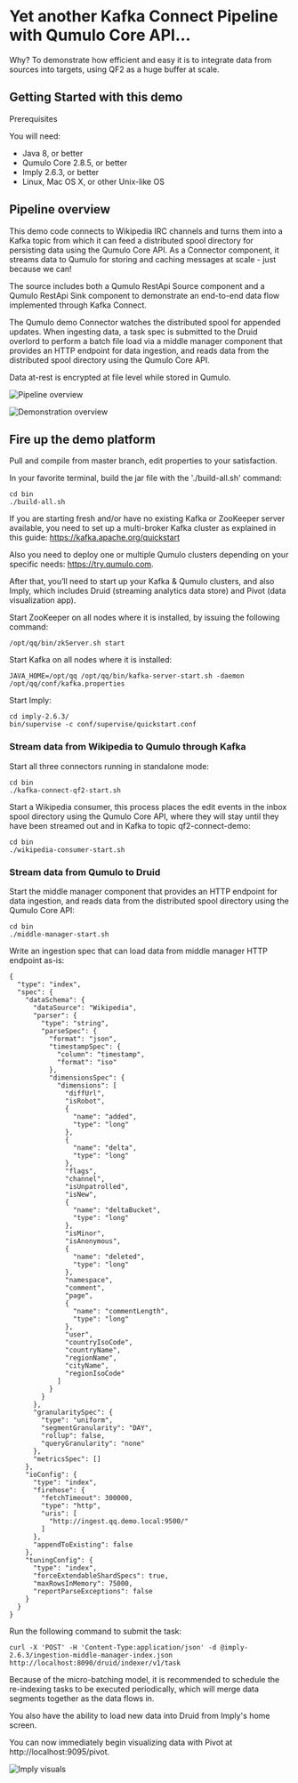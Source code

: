 # Yet another Kafka Connect Pipeline with Qumulo Core API...

Why? To demonstrate how efficient and easy it is to integrate data from sources into targets, using QF2 as a huge buffer at scale.

## Getting Started with this demo

Prerequisites

You will need:

* Java 8, or better
* Qumulo Core 2.8.5, or better
* Imply 2.6.3, or better
* Linux, Mac OS X, or other Unix-like OS


## Pipeline overview

This demo code connects to Wikipedia IRC channels and turns them into a Kafka topic from which it can feed a distributed spool directory for persisting data using the Qumulo Core API. As a Connector component, it streams data to Qumulo for storing and caching messages at scale - just because we can!  


The source includes both a Qumulo RestApi Source component and a Qumulo RestApi Sink component to demonstrate an end-to-end data flow implemented through Kafka Connect.

The Qumulo demo Connector watches the distributed spool for appended updates. When ingesting data, a task spec is submitted to the Druid overlord to perform a batch file load via a middle manager component that provides an HTTP endpoint for data ingestion, and reads data from the distributed spool directory using the Qumulo Core API.

Data at-rest is encrypted at file level while stored in Qumulo.

![Pipeline overview](https://github.com/Rd8D/qumulo-kafka-connect-demo/blob/master/doc/pipeline-overview.png?raw=true)

![Demonstration overview](https://github.com/Rd8D/qumulo-kafka-connect-demo/blob/master/doc/demo-overview.png?raw=true)


## Fire up the demo platform

Pull and compile from master branch, edit properties to your satisfaction.

In your favorite terminal, build the jar file with the './build-all.sh' command:

```
cd bin
./build-all.sh
```

If you are starting fresh and/or have no existing Kafka or ZooKeeper server available, you need to set up a multi-broker Kafka cluster as explained in this guide: https://kafka.apache.org/quickstart

Also you need to deploy one or multiple Qumulo clusters depending on your specific needs: https://try.qumulo.com.

After that, you’ll need to start up your Kafka & Qumulo clusters, and also Imply, which includes Druid (streaming analytics data store) and Pivot (data visualization app).

Start ZooKeeper on all nodes where it is installed, by issuing the following command:

```
/opt/qq/bin/zkServer.sh start 
```

Start Kafka on all nodes where it is installed:

```
JAVA_HOME=/opt/qq /opt/qq/bin/kafka-server-start.sh -daemon /opt/qq/conf/kafka.properties
```

Start Imply:

```
cd imply-2.6.3/
bin/supervise -c conf/supervise/quickstart.conf
```
 
### Stream data from Wikipedia to Qumulo through Kafka

Start all three connectors running in standalone mode:

```
cd bin
./kafka-connect-qf2-start.sh
```

Start a Wikipedia consumer, this process places the edit events in the inbox spool directory using the Qumulo Core API, where they will stay until they have been streamed out and in Kafka to topic qf2-connect-demo:

```
cd bin
./wikipedia-consumer-start.sh
```

### Stream data from Qumulo to Druid

Start the middle manager component that provides an HTTP endpoint for data ingestion, and reads data from the distributed spool directory using the Qumulo Core API:

```
cd bin
./middle-manager-start.sh
```

Write an ingestion spec that can load data from middle manager HTTP endpoint as-is: 

```
{
  "type": "index",
  "spec": {
    "dataSchema": {
      "dataSource": "Wikipedia",
      "parser": {
        "type": "string",
        "parseSpec": {
          "format": "json",
          "timestampSpec": {
            "column": "timestamp",
            "format": "iso"
          },
          "dimensionsSpec": {
            "dimensions": [
              "diffUrl",
              "isRobot",
              {
                "name": "added",
                "type": "long"
              },
              {
                "name": "delta",
                "type": "long"
              },
              "flags",
              "channel",
              "isUnpatrolled",
              "isNew",
              {
                "name": "deltaBucket",
                "type": "long"
              },
              "isMinor",
              "isAnonymous",
              {
                "name": "deleted",
                "type": "long"
              },
              "namespace",
              "comment",
              "page",
              {
                "name": "commentLength",
                "type": "long"
              },
              "user",
              "countryIsoCode",
              "countryName",
              "regionName",
              "cityName",
              "regionIsoCode"
            ]
          }
        }
      },
      "granularitySpec": {
        "type": "uniform",
        "segmentGranularity": "DAY",
        "rollup": false,
        "queryGranularity": "none"
      },
      "metricsSpec": []
    },
    "ioConfig": {
      "type": "index",
      "firehose": {
        "fetchTimeout": 300000,
        "type": "http",
        "uris": [
          "http://ingest.qq.demo.local:9500/"
        ]
      },
      "appendToExisting": false
    },
    "tuningConfig": {
      "type": "index",
      "forceExtendableShardSpecs": true,
      "maxRowsInMemory": 75000,
      "reportParseExceptions": false
    }
  }
}
```

Run the following command to submit the task:

```
curl -X 'POST' -H 'Content-Type:application/json' -d @imply-2.6.3/ingestion-middle-manager-index.json http://localhost:8090/druid/indexer/v1/task
```

Because of the micro-batching model, it is recommended to schedule the re-indexing tasks to be executed periodically, which will merge data segments together as the data flows in. 

You also have the ability to load new data into Druid from Imply's home screen. 

You can now immediately begin visualizing data with Pivot at http://localhost:9095/pivot.

![Imply visuals](https://github.com/Rd8D/qumulo-kafka-connect-demo/blob/master/doc/imply-visuals.png?raw=true)

